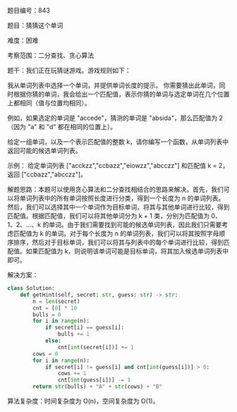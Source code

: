 题目编号：843

题目：猜猜这个单词

难度：困难

考察范围：二分查找、贪心算法

题干：我们正在玩猜谜游戏。游戏规则如下：

我从单词列表中选择一个单词，并提供单词长度的提示。
你需要猜出此单词，同时根据你猜的单词，我会给出一个匹配值，表示你猜的单词与选定单词在几个位置上都相同（值与位置均相同）。

例如，如果选定的单词是 "accede"，猜测的单词是 "absida"，那么匹配值为 2（因为 "a" 和 "d" 都在相同的位置上）。

给定一组单词，以及一个表示匹配值的整数 k，请你编写一个函数，从单词列表中返回可能的候选单词列表。

示例：
给定单词列表 ["acckzz","ccbazz","eiowzz","abcczz"] 和匹配值 k = 2，返回 ["ccbazz","abcczz"]。

解题思路：本题可以使用贪心算法和二分查找相结合的思路来解决。首先，我们可以将单词列表中的所有单词按照长度进行分类，得到一个长度为 n 的单词列表。然后，我们可以选择其中一个单词作为目标单词，将其与其他单词进行比较，得到匹配值。根据匹配值，我们可以将其他单词分为 k + 1 类，分别为匹配值为 0、1、2、...、k 的单词。由于我们需要找到可能的候选单词列表，因此我们只需要考虑匹配值为 k 的单词。对于每个长度为 n 的单词列表，我们可以将其按照字母顺序排序，然后对于目标单词，我们可以将其与列表中的每个单词进行比较，得到匹配值。如果匹配值为 k，则说明该单词可能是目标单词，将其加入候选单词列表中即可。

解决方案：

```python
class Solution:
    def getHint(self, secret: str, guess: str) -> str:
        n = len(secret)
        cnt = [0] * 10
        bulls = 0
        for i in range(n):
            if secret[i] == guess[i]:
                bulls += 1
            else:
                cnt[int(secret[i])] += 1
        cows = 0
        for i in range(n):
            if secret[i] != guess[i] and cnt[int(guess[i])] > 0:
                cows += 1
                cnt[int(guess[i])] -= 1
        return str(bulls) + "A" + str(cows) + "B"
```

算法复杂度：时间复杂度为 O(n)，空间复杂度为 O(1)。